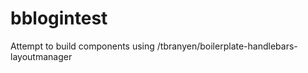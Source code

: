 bblogintest
===========

Attempt to build components using /tbranyen/boilerplate-handlebars-layoutmanager